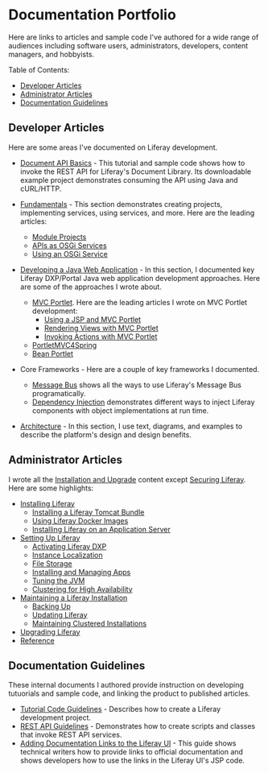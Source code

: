 # Documentation Portfolio

Here are links to articles and sample code I've authored for a wide range of audiences including software users, administrators, developers, content managers, and hobbyists.

Table of Contents:

* [Developer Articles](#developer-articles)
* [Administrator Articles](#administrator-articles)
* [Documentation Guidelines](#documentation-guidelines)

## Developer Articles

Here are some areas I've documented on Liferay development.

* [Document API Basics](https://learn.liferay.com/dxp/latest/en/content-authoring-and-management/documents-and-media/developer-guide/document-api-basics.html) - This tutorial and sample code shows how to invoke the REST API for Liferay's Document Library. Its downloadable example project demonstrates consuming the API using Java and cURL/HTTP.

* [Fundamentals](https://learn.liferay.com/dxp/latest/en/liferay-internals/fundamentals.html) - This section demonstrates creating projects, implementing services, using services, and more. Here are the leading articles:
    * [Module Projects](https://learn.liferay.com/dxp/latest/en/liferay-internals/fundamentals/module-projects.html)
    * [APIs as OSGi Services](https://learn.liferay.com/dxp/latest/en/liferay-internals/fundamentals/apis-as-osgi-services.html)
    * [Using an OSGi Service](https://learn.liferay.com/dxp/latest/en/liferay-internals/fundamentals/using-an-osgi-service.html)

* [Developing a Java Web Application](https://learn.liferay.com/dxp/latest/en/building-applications/developing-a-java-web-application.html) - In this section, I documented key Liferay DXP/Portal Java web application development approaches. Here are some of the approaches I wrote about.
    * [MVC Portlet](https://learn.liferay.com/dxp/latest/en/building-applications/developing-a-java-web-application/using-mvc.html). Here are the leading articles I wrote on MVC Portlet development:
        * [Using a JSP and MVC Portlet](https://learn.liferay.com/dxp/latest/en/building-applications/developing-a-java-web-application/using-mvc/using-a-jsp-and-mvc-portlet.html)
        * [Rendering Views with MVC Portlet](https://learn.liferay.com/dxp/latest/en/building-applications/developing-a-java-web-application/using-mvc/rendering-views-with-mvc-portlet.html)
        * [Invoking Actions with MVC Portlet](https://learn.liferay.com/dxp/latest/en/building-applications/developing-a-java-web-application/using-mvc/invoking-actions-with-mvc-portlet.html)
    * [PortletMVC4Spring](https://help.liferay.com/hc/en-us/articles/360029850931-PortletMVC4Spring)
    * [Bean Portlet](https://help.liferay.com/hc/en-us/articles/360028708752-Bean-Portlet)  

* Core Frameworks - Here are a couple of key frameworks I documented.
    * [Message Bus](https://learn.liferay.com/dxp/latest/en/building-applications/core-frameworks/message-bus.html) shows all the ways to use Liferay's Message Bus programatically.
    * [Dependency Injection](https://help.liferay.com/hc/en-us/articles/360029045891-Introduction-to-Dependency-Injection) demonstrates different ways to inject Liferay components with object implementations at run time.

* [Architecture](https://learn.liferay.com/dxp/latest/en/liferay-internals/architecture.html) - In this section, I use  text, diagrams, and examples to describe the platform's design and design benefits.

## Administrator Articles

I wrote all the [Installation and Upgrade](https://learn.liferay.com/dxp/latest/en/installation-and-upgrades.html) content except [Securing Liferay](https://learn.liferay.com/dxp/latest/en/installation-and-upgrades/securing-liferay.html). Here are some highlights:

* [Installing Liferay](https://learn.liferay.com/dxp/latest/en/installation-and-upgrades/installing-liferay.html)
    * [Installing a Liferay Tomcat Bundle](https://learn.liferay.com/dxp/latest/en/installation-and-upgrades/installing-liferay/installing-a-liferay-tomcat-bundle.html)
    * [Using Liferay Docker Images](https://learn.liferay.com/dxp/latest/en/installation-and-upgrades/installing-liferay/using-liferay-docker-images.html)
    * [Installing Liferay on an Application Server](https://learn.liferay.com/dxp/latest/en/installation-and-upgrades/installing-liferay/installing-liferay-on-an-application-server.html)
* [Setting Up Liferay](https://learn.liferay.com/dxp/latest/en/installation-and-upgrades/setting-up-liferay.html)
    * [Activating Liferay DXP](https://learn.liferay.com/dxp/latest/en/installation-and-upgrades/setting-up-liferay/activating-liferay-dxp.html)
    * [Instance Localization](https://learn.liferay.com/dxp/latest/en/installation-and-upgrades/setting-up-liferay/initial-instance-localization.html)
    * [File Storage](https://learn.liferay.com/dxp/latest/en/system-administration/file-storage.html)
    * [Installing and Managing Apps](https://learn.liferay.com/dxp/latest/en/system-administration/installing-and-managing-apps.html)
    * [Tuning the JVM](https://learn.liferay.com/dxp/latest/en/installation-and-upgrades/setting-up-liferay/tuning-your-jvm.html)
    * [Clustering for High Availability](https://learn.liferay.com/dxp/latest/en/installation-and-upgrades/setting-up-liferay/clustering-for-high-availability.html)
* [Maintaining a Liferay Installation](https://learn.liferay.com/dxp/latest/en/installation-and-upgrades/maintaining-a-liferay-installation.html)
    * [Backing Up](https://learn.liferay.com/dxp/latest/en/installation-and-upgrades/maintaining-a-liferay-installation/backing-up.html)
    * [Updating Liferay](https://learn.liferay.com/dxp/latest/en/installation-and-upgrades/maintaining-a-liferay-installation/updating-liferay.html)
    * [Maintaining Clustered Installations](https://learn.liferay.com/dxp/latest/en/installation-and-upgrades/maintaining-a-liferay-installation/maintaining-clustered-installations.html)
* [Upgrading Liferay](https://learn.liferay.com/dxp/latest/en/installation-and-upgrades/upgrading-liferay.html)
* [Reference](https://learn.liferay.com/dxp/latest/en/installation-and-upgrades/upgrading-liferay/reference.html)

## Documentation Guidelines

These internal documents I authored provide instruction on developing tutuorials and sample code, and linking the product to published articles.

* [Tutorial Code Guidelines](https://github.com/jhinkey/liferay-learn/blob/master/readme/TUTORIAL_CODE_GUIDELINES.md) - Describes how to create a Liferay development project.
* [REST API Guidelines](https://github.com/jhinkey/liferay-learn/blob/master/readme/REST_API_PROJECT_GUIDELINES.md) - Demonstrates how to create scripts and classes that invoke REST API services.
* [Adding Documentation Links to the Liferay UI](https://github.com/liferay/liferay-portal/blob/master/learn-resources/README.markdown) - This guide shows technical writers how to provide links to official documentation and shows developers how to use the links in the Liferay UI's JSP code.